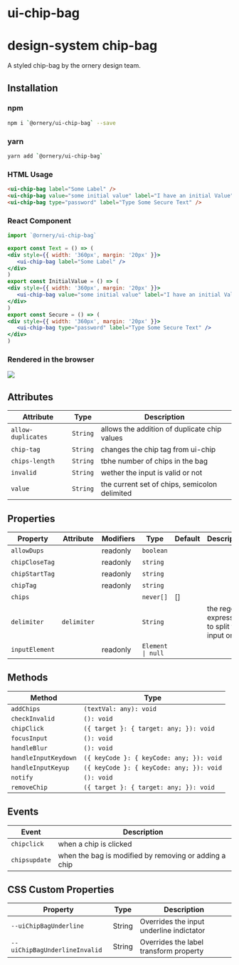 # ui-chip-bag

# design-system chip-bag
A styled chip-bag by the ornery design team.

## Installation

### npm
```bash
npm i `@ornery/ui-chip-bag` --save
```

### yarn
```bash
yarn add `@ornery/ui-chip-bag`
```

### HTML Usage
```html
<ui-chip-bag label="Some Label" />
<ui-chip-bag value="some initial value" label="I have an initial Value" />
<ui-chip-bag type="password" label="Type Some Secure Text" />
```

### React Component
```jsx
import `@ornery/ui-chip-bag`

export const Text = () => (
<div style={{ width: '360px', margin: '20px' }}>
   <ui-chip-bag label="Some Label" />
</div>
)
export const InitialValue = () => (
<div style={{ width: '360px', margin: '20px' }}>
   <ui-chip-bag value="some initial value" label="I have an initial Value" />
</div>
)
export const Secure = () => (
<div style={{ width: '360px', margin: '20px' }}>
   <ui-chip-bag type="password" label="Type Some Secure Text" />
</div>
)

```

### Rendered in the browser

![](samples/input.png)
<br/>

## Attributes

| Attribute          | Type     | Description                                   |
|--------------------|----------|-----------------------------------------------|
| `allow-duplicates` | `String` | allows the addition of duplicate chip values  |
| `chip-tag`         | `String` | changes the chip tag from ui-chip            |
| `chips-length`     | `String` | tbhe number of chips in the bag               |
| `invalid`          | `String` | wether the input is valid or not              |
| `value`            | `String` | the current set of chips, semicolon delimited |

## Properties

| Property       | Attribute   | Modifiers | Type              | Default | Description                                |
|----------------|-------------|-----------|-------------------|---------|--------------------------------------------|
| `allowDups`    |             | readonly  | `boolean`         |         |                                            |
| `chipCloseTag` |             | readonly  | `string`          |         |                                            |
| `chipStartTag` |             | readonly  | `string`          |         |                                            |
| `chipTag`      |             | readonly  | `string`          |         |                                            |
| `chips`        |             |           | `never[]`         | []      |                                            |
| `delimiter`    | `delimiter` |           | `String`          |         | the regex expression to split the input on |
| `inputElement` |             | readonly  | `Element \| null` |         |                                            |

## Methods

| Method               | Type                                     |
|----------------------|------------------------------------------|
| `addChips`           | `(textVal: any): void`                   |
| `checkInvalid`       | `(): void`                               |
| `chipClick`          | `({ target }: { target: any; }): void`   |
| `focusInput`         | `(): void`                               |
| `handleBlur`         | `(): void`                               |
| `handleInputKeydown` | `({ keyCode }: { keyCode: any; }): void` |
| `handleInputKeyup`   | `({ keyCode }: { keyCode: any; }): void` |
| `notify`             | `(): void`                               |
| `removeChip`         | `({ target }: { target: any; }): void`   |

## Events

| Event         | Description                                      |
|---------------|--------------------------------------------------|
| `chipclick`   | when a chip is clicked                           |
| `chipsupdate` | when the bag is modified by removing or adding a chip |

## CSS Custom Properties

| Property                       | Type   | Description                              |
|--------------------------------|--------|------------------------------------------|
| `--uiChipBagUnderline`        | String | Overrides the input underline indictator |
| `--uiChipBagUnderlineInvalid` | String | Overrides the label transform property   |
